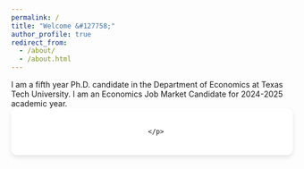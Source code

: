 ```yaml
---
permalink: /
title: "Welcome &#127758;"
author_profile: true
redirect_from: 
  - /about/
  - /about.html
---
```

<p>
  <div>
    I am a fifth year Ph.D. candidate in the Department of Economics at Texas Tech University. I am an Economics Job Market Candidate for 2024-2025 academic year.
  </div>

  <div style="display: flex; align-items: flex-start; margin-bottom: 30px; background-color: white; border: 1px solid white; border-radius: 10px; padding: 20px; box-shadow: 0 4px 8px rgba(0, 0, 0, 0.1);">
  <div style="flex: 1.5; margin-right: 20px; align-self: center;">
  </div>
  <div style="flex: 2;">
    <p, align = "justify; margin-bottom: 5px;">
      
      </p>
  </div>
</div>
</p>


